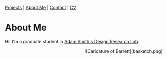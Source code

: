 [Projects](index.html) | [About Me](bio.html) | [Contact](contact.html) | [CV](CV.html) 
# About Me

Hi! I'm a graduate student in [Adam Smith's Design Research Lab](https://adamsmith.as/). 

<div style="float: right">
    ![Caricature of Barrett](basketch.png)
</div>
